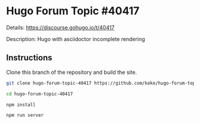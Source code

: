 # Hugo Forum Topic #40417

Details: <https://discourse.gohugo.io/t/40417>

Description: Hugo with asciidoctor incomplete rendering

## Instructions

Clone this branch of the repository and build the site.

```bash
git clone hugo-forum-topic-40417 https://github.com/keke/hugo-forum-topic-40417

cd hugo-forum-topic-40417

npm install

npm run server
```